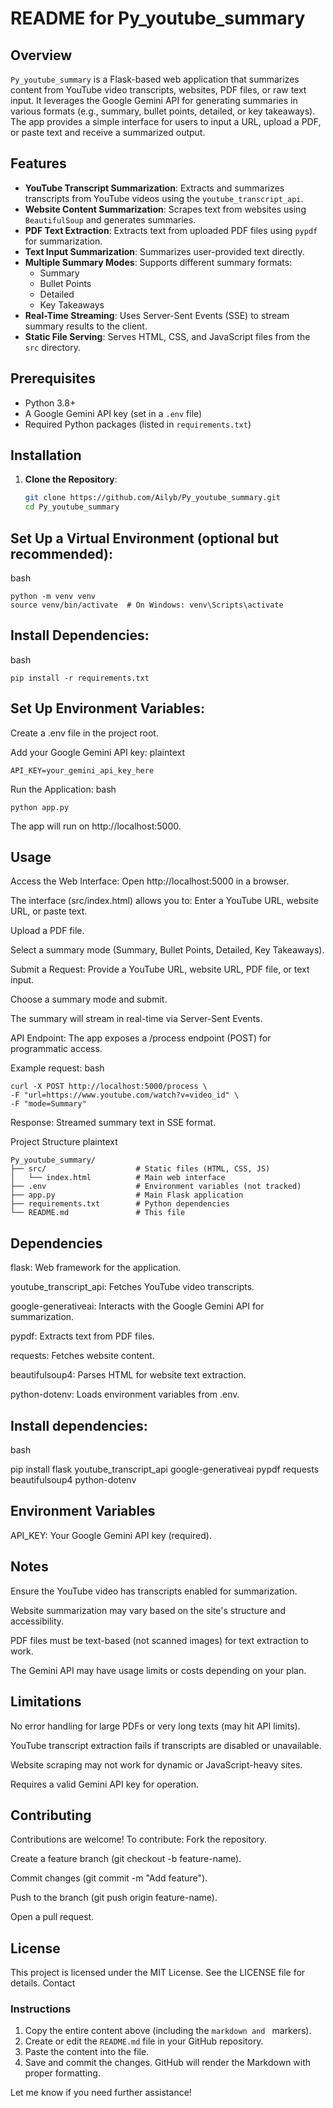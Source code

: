 # README for Py_youtube_summary

## Overview
`Py_youtube_summary` is a Flask-based web application that summarizes content from YouTube video transcripts, websites, PDF files, or raw text input. It leverages the Google Gemini API for generating summaries in various formats (e.g., summary, bullet points, detailed, or key takeaways). The app provides a simple interface for users to input a URL, upload a PDF, or paste text and receive a summarized output.

## Features
- **YouTube Transcript Summarization**: Extracts and summarizes transcripts from YouTube videos using the `youtube_transcript_api`.
- **Website Content Summarization**: Scrapes text from websites using `BeautifulSoup` and generates summaries.
- **PDF Text Extraction**: Extracts text from uploaded PDF files using `pypdf` for summarization.
- **Text Input Summarization**: Summarizes user-provided text directly.
- **Multiple Summary Modes**: Supports different summary formats:
  - Summary
  - Bullet Points
  - Detailed
  - Key Takeaways
- **Real-Time Streaming**: Uses Server-Sent Events (SSE) to stream summary results to the client.
- **Static File Serving**: Serves HTML, CSS, and JavaScript files from the `src` directory.

## Prerequisites
- Python 3.8+
- A Google Gemini API key (set in a `.env` file)
- Required Python packages (listed in `requirements.txt`)

## Installation
1. **Clone the Repository**:
   ```bash
   git clone https://github.com/Ailyb/Py_youtube_summary.git
   cd Py_youtube_summary
   
   
## Set Up a Virtual Environment (optional but recommended):
bash
```
python -m venv venv
source venv/bin/activate  # On Windows: venv\Scripts\activate
```
## Install Dependencies:
bash
```
pip install -r requirements.txt
```
## Set Up Environment Variables:
Create a .env file in the project root.

Add your Google Gemini API key:
plaintext
```
API_KEY=your_gemini_api_key_here
```
Run the Application:
bash
```
python app.py
```
The app will run on http://localhost:5000.

## Usage
Access the Web Interface:
Open http://localhost:5000 in a browser.

The interface (src/index.html) allows you to:
Enter a YouTube URL, website URL, or paste text.

Upload a PDF file.

Select a summary mode (Summary, Bullet Points, Detailed, Key Takeaways).

Submit a Request:
Provide a YouTube URL, website URL, PDF file, or text input.

Choose a summary mode and submit.

The summary will stream in real-time via Server-Sent Events.

API Endpoint:
The app exposes a /process endpoint (POST) for programmatic access.

Example request:
bash
```
curl -X POST http://localhost:5000/process \
-F "url=https://www.youtube.com/watch?v=video_id" \
-F "mode=Summary"
```
Response: Streamed summary text in SSE format.

Project Structure
plaintext
```
Py_youtube_summary/
├── src/                    # Static files (HTML, CSS, JS)
│   └── index.html          # Main web interface
├── .env                    # Environment variables (not tracked)
├── app.py                  # Main Flask application
├── requirements.txt        # Python dependencies
└── README.md               # This file
```
## Dependencies
flask: Web framework for the application.

youtube_transcript_api: Fetches YouTube video transcripts.

google-generativeai: Interacts with the Google Gemini API for summarization.

pypdf: Extracts text from PDF files.

requests: Fetches website content.

beautifulsoup4: Parses HTML for website text extraction.

python-dotenv: Loads environment variables from .env.

## Install dependencies:
bash

pip install flask youtube_transcript_api google-generativeai pypdf requests beautifulsoup4 python-dotenv

## Environment Variables
API_KEY: Your Google Gemini API key (required).

## Notes
Ensure the YouTube video has transcripts enabled for summarization.

Website summarization may vary based on the site's structure and accessibility.

PDF files must be text-based (not scanned images) for text extraction to work.

The Gemini API may have usage limits or costs depending on your plan.

## Limitations
No error handling for large PDFs or very long texts (may hit API limits).

YouTube transcript extraction fails if transcripts are disabled or unavailable.

Website scraping may not work for dynamic or JavaScript-heavy sites.

Requires a valid Gemini API key for operation.

## Contributing
Contributions are welcome! To contribute:
Fork the repository.

Create a feature branch (git checkout -b feature-name).

Commit changes (git commit -m "Add feature").

Push to the branch (git push origin feature-name).

Open a pull request.

## License
This project is licensed under the MIT License. See the LICENSE file for details.
Contact

### Instructions
1. Copy the entire content above (including the ```markdown and ``` markers).
2. Create or edit the `README.md` file in your GitHub repository.
3. Paste the content into the file.
4. Save and commit the changes. GitHub will render the Markdown with proper formatting.

Let me know if you need further assistance!

